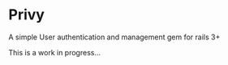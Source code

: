 Privy
=====

A simple User authentication and management gem for rails 3+

This is a work in progress...